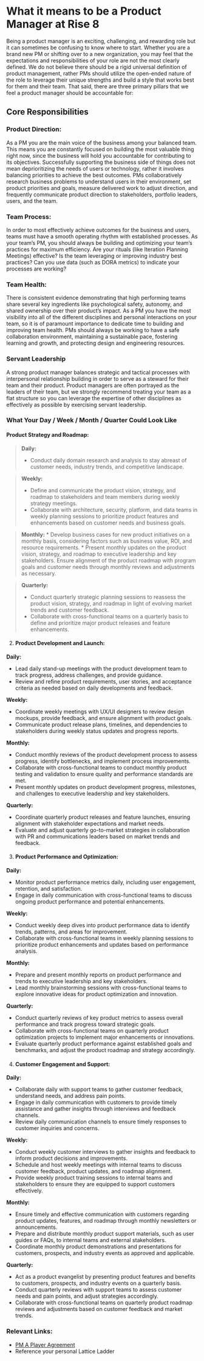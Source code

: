 # What it means to be a Product Manager at Rise 8
Being a product manager is an exciting, challenging, and rewarding role but it can sometimes be confusing to know where to start. Whether you are a brand new PM or shifting over to a new organization, you may feel that the expectations and responsibilities of your role are not the most clearly defined. We do not believe there should be a rigid universal definition of product management, rather PMs should utilize the open-ended nature of the role to leverage their unique strengths and build a style that works best for them and their team. That said, there are three primary pillars that we feel a product manager should be accountable for:

## Core Responsibilities

### Product Direction: 
As a PM you are the main voice of the business among your balanced team. This means you are constantly focused on building the most valuable thing right now, since the business will hold you accountable for contributing to its objectives. Successfully supporting the business side of things does not mean deprioritizing the needs of users or technology, rather it involves balancing priorities to achieve the best outcomes. PMs collaboratively research business problems to understand users in their environment, set product priorities and goals, measure delivered work to adjust direction, and frequently communicate product direction to stakeholders, portfolio leaders, users, and the team.

### Team Process: 
In order to most effectively achieve outcomes for the business and users, teams must have a smooth operating rhythm with established processes. As your team’s PM, you should always be building and optimizing your team’s practices for maximum efficiency. Are your rituals (like Iteration Planning Meetings) effective? Is the team leveraging or improving industry best practices? Can you use data (such as DORA metrics) to indicate your processes are working? 

### Team Health: 
There is consistent evidence demonstrating that high performing teams share several key ingredients like psychological safety, autonomy, and shared ownership over their product’s impact. As a PM you have the most visibility into all of the different disciplines and personal interactions on your team, so it is of paramount importance to dedicate time to building and improving team health. PMs should always be working to have a safe collaboration environment, maintaining a sustainable pace, fostering learning and growth, and protecting design and engineering resources.

### Servant Leadership
A strong product manager balances strategic and tactical processes with interpersonal relationship building in order to serve as a steward for their team and their product. Product managers are often portrayed as the leaders of their team, but we strongly recommend treating your team as a flat structure so you can leverage the expertise of other disciplines as effectively as possible by exercising servant leadership. 

### What Your Day / Week / Month / Quarter Could Look Like

#### Product Strategy and Roadmap:

> **Daily:**
> * Conduct daily domain research and analysis to stay abreast of customer needs, industry trends, and competitive landscape.



> **Weekly:**
> * Define and communicate the product vision, strategy, and roadmap to stakeholders and team members during weekly strategy meetings.
> * Collaborate with architecture, security, platform, and data teams in weekly planning sessions to prioritize product features and enhancements based on customer needs and business goals.

> **Monthly:**
>     * Develop business cases for new product initiatives on a monthly basis, considering factors such as business value, ROI, and resource requirements.
>     * Present monthly updates on the product vision, strategy, and roadmap to executive leadership and key stakeholders.
Ensure alignment of the product roadmap with program goals and customer needs through monthly reviews and adjustments as necessary.

> **Quarterly:**
>    * Conduct quarterly strategic planning sessions to reassess the product vision, strategy, and roadmap in light of evolving market trends and customer feedback.
>    * Collaborate with cross-functional teams on a quarterly basis to define and prioritize major product releases and feature enhancements.

2. #### Product Development and Launch:
	
**Daily:**
* Lead daily stand-up meetings with the product development team to track progress, address challenges, and provide guidance.
* Review and refine product requirements, user stories, and acceptance criteria as needed based on daily developments and feedback.

**Weekly:**
* Coordinate weekly meetings with UX/UI designers to review design mockups, provide feedback, and ensure alignment with product goals.
* Communicate product release plans, timelines, and dependencies to stakeholders during weekly status updates and progress reports.

**Monthly:**
* Conduct monthly reviews of the product development process to assess progress, identify bottlenecks, and implement process improvements.
* Collaborate with cross-functional teams to conduct monthly product testing and validation to ensure quality and performance standards are met.
* Present monthly updates on product development progress, milestones, and challenges to executive leadership and key stakeholders.

**Quarterly:**
* Coordinate quarterly product releases and feature launches, ensuring alignment with stakeholder expectations and market needs.
* Evaluate and adjust quarterly go-to-market strategies in collaboration with PR and communications leaders based on market trends and feedback.

3. #### Product Performance and Optimization:

**Daily:**
* Monitor product performance metrics daily, including user engagement, retention, and satisfaction.
* Engage in daily communication with cross-functional teams to discuss ongoing product performance and potential enhancements.
    
    
**Weekly:**
* Conduct weekly deep dives into product performance data to identify trends, patterns, and areas for improvement.
* Collaborate with cross-functional teams in weekly planning sessions to prioritize product enhancements and updates based on performance analysis.

**Monthly:**
* Prepare and present monthly reports on product performance and trends to executive leadership and key stakeholders.
* Lead monthly brainstorming sessions with cross-functional teams to explore innovative ideas for product optimization and innovation.

**Quarterly:**
* Conduct quarterly reviews of key product metrics to assess overall performance and track progress toward strategic goals.
* Collaborate with cross-functional teams on quarterly product optimization projects to implement major enhancements or innovations.
* Evaluate quarterly product performance against established goals and benchmarks, and adjust the product roadmap and strategy accordingly.

4. #### Customer Engagement and Support:
**Daily:**
* Collaborate daily with support teams to gather customer feedback, understand needs, and address pain points.
* Engage in daily communication with customers to provide timely assistance and gather insights through interviews and feedback channels.
* Review daily communication channels to ensure timely responses to customer inquiries and concerns.

**Weekly:**
* Conduct weekly customer interviews to gather insights and feedback to inform product decisions and improvements.
* Schedule and host weekly meetings with internal teams to discuss customer feedback, product updates, and roadmap alignment.
* Provide weekly product training sessions to internal teams and stakeholders to ensure they are equipped to support customers effectively.

**Monthly:**
* Ensure timely and effective communication with customers regarding product updates, features, and roadmap through monthly newsletters or announcements.
* Prepare and distribute monthly product support materials, such as user guides or FAQs, to internal teams and external stakeholders.
* Coordinate monthly product demonstrations and presentations for customers, prospects, and industry events as approved and applicable.

**Quarterly:**
* Act as a product evangelist by presenting product features and benefits to customers, prospects, and industry events on a quarterly basis.
* Conduct quarterly reviews with support teams to assess customer needs and pain points, and adjust strategies accordingly.
* Collaborate with cross-functional teams on quarterly product roadmap reviews and adjustments based on customer feedback and market trends.

### Relevant Links: 
* [PM A Player Agreement](https://docs.google.com/document/d/1TLhY06DKxXgEaQgDrMwnOH6JFfzoenVlQoJxv-0cg4Y/edit#heading=h.q3hwr650xktk) 
* Reference your personal Lattice Ladder 

